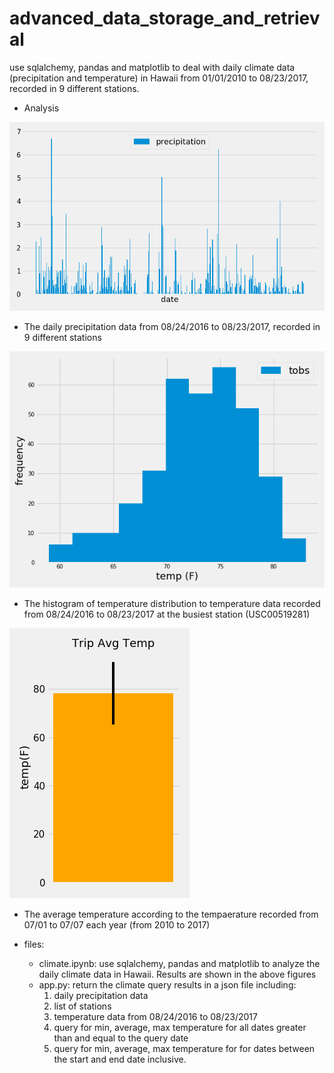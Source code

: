 # advanced_data_storage_and_retrieval
use sqlalchemy, pandas and matplotlib to deal with daily climate data (precipitation and temperature) in Hawaii from 01/01/2010 to 08/23/2017, recorded in 9 different stations.

* Analysis

![](images/precipitation_082416_082317.png)
  * The daily precipitation data from 08/24/2016 to 08/23/2017, recorded in 9 different stations

![](images/temp_hist_082416_to_082317.png)
   * The histogram of temperature distribution to temperature data recorded from 08/24/2016 to 08/23/2017 at the busiest station (USC00519281)

![](images/avg_temp_0701_to_0707.png)
   * The average temperature according to the tempaerature recorded from 07/01 to 07/07 each year (from 2010 to 2017)


* files:
  * climate.ipynb: use sqlalchemy, pandas and matplotlib to analyze the daily climate data in Hawaii. Results are shown in the above figures
  * app.py: return the climate query results in a json file including:
    1. daily precipitation data
    2. list of stations
    3. temperature data from 08/24/2016 to 08/23/2017
    4. query for min, average, max temperature for all dates greater than and equal to the query date
    5. query for min, average, max temperature for for dates between the start and end date inclusive.

